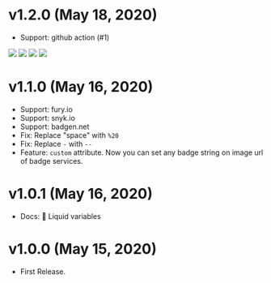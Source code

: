 # v1.2.0 (May 18, 2020)
* Support: github action (#1)

[![](https://img.shields.io/badge/donate-paypal-005EA6.svg?logo=paypal)](https://www.paypal.me/ptkdev) [![](https://img.shields.io/badge/donate-patreon-F87668.svg?logo=patreon)](https://www.patreon.com/ptkdev) [![](https://img.shields.io/badge/donate-sponsors-ea4aaa.svg?logo=github)](https://github.com/sponsors/ptkdev/)  [![](https://img.shields.io/badge/donate-ko--fi-29abe0.svg?logo=ko-fi)](https://ko-fi.com/ptkdev)

# v1.1.0 (May 16, 2020)
* Support: fury.io
* Support: snyk.io
* Support: badgen.net
* Fix: Replace "space" with `%20`
* Fix: Replace `-` with `--`
* Feature: `custom` attribute. Now you can set any badge string on image url of badge services.

# v1.0.1 (May 16, 2020)
* Docs: 🔑 Liquid variables

# v1.0.0 (May 15, 2020)
* First Release.
